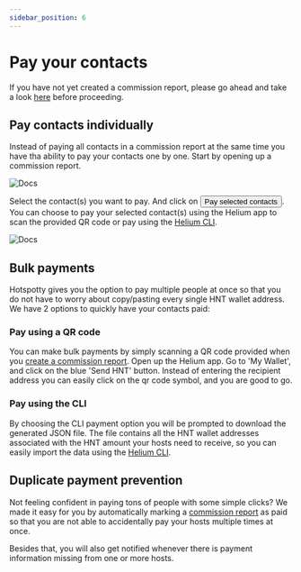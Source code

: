 ```yaml
---
sidebar_position: 6
---
```


# Pay your contacts

If you have not yet created a commission report, please go ahead and take a look [here](../hotspotty-workspace/generate-commission-reports) before proceeding.

## Pay contacts individually

Instead of paying all contacts in a commission report at the same time you have tha ability to pay your contacts one by one. Start by opening up a commission report.

![Docs](/img/workspace/pay-seperately-1.png)

Select the contact(s) you want to pay. And click on <button class="hotspotty-button">Pay selected contacts</button>.
You can choose to pay your selected contact(s) using the Helium app to scan the provided QR code or pay using the [Helium CLI](https://docs.helium.com/wallets/cli-wallet/).

![Docs](/img/workspace/pay-seperately-2.png)

## Bulk payments

Hotspotty gives you the option to pay multiple people at once so that you do not have to worry about copy/pasting every single HNT wallet address. We have 2 options to quickly have your contacts paid:

### Pay using a QR code

You can make bulk payments by simply scanning a QR code provided when you [create a commission report](../hotspotty-workspace/generate-commission-reports). Open up the Helium app. Go to 'My Wallet', and click on the blue 'Send HNT' button. Instead of entering the recipient address you can easily click on the qr code symbol, and you are good to go.

### Pay using the CLI

By choosing the CLI payment option you will be prompted to download the generated JSON file. The file contains all the HNT wallet addresses associated with the HNT amount your hosts need to receive, so you can easily import the data using the [Helium CLI](https://docs.helium.com/wallets/cli-wallet/).

## Duplicate payment prevention

Not feeling confident in paying tons of people with some simple clicks? We made it easy for you by automatically marking a [commission report](../hotspotty-workspace/generate-commission-reports) as paid so that you are not able to accidentally pay your hosts multiple times at once.

Besides that, you will also get notified whenever there is payment information missing from one or more hosts.

